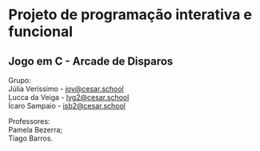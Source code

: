 # Projeto de programação interativa e funcional <br>
## Jogo em C - Arcade de Disparos <br>

Grupo: <br>
Júlia Veríssimo - jov@cesar.school <br>
Lucca da Veiga - lvg2@cesar.school <br>
Ícaro Sampaio - isb2@cesar.school <br>

Professores: <br>
Pamela Bezerra; <br>
Tiago Barros. <br>
